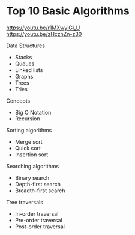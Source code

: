 # Top 10 Basic Algorithms
  
https://youtu.be/r1MXwyiGi_U  
https://youtu.be/zHczhZn-z30  
  
Data Structures  
 - Stacks  
 - Queues  
 - Linked lists  
 - Graphs  
 - Trees  
 - Tries  
  
Concepts  
 - Big O Notation  
 - Recursion  
  
Sorting algorithms  
 - Merge sort  
 - Quick sort  
 - Insertion sort  
  
Searching algorithms  
 - Binary search  
 - Depth-first search  
 - Breadth-first search  
  
Tree traversals  
 - In-order traversal  
 - Pre-order traversal  
 - Post-order traversal  